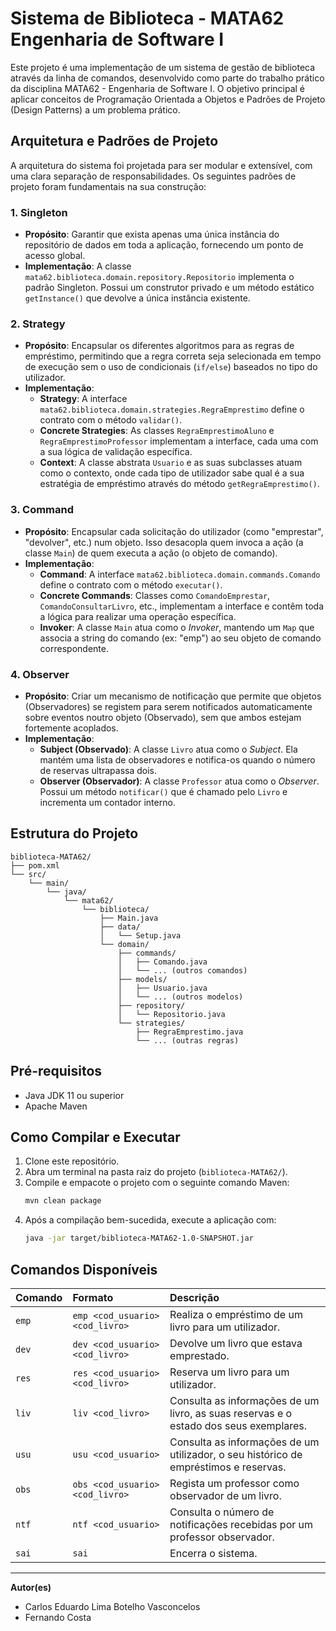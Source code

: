 # Sistema de Biblioteca - MATA62 Engenharia de Software I

Este projeto é uma implementação de um sistema de gestão de biblioteca através da linha de comandos, desenvolvido como parte do trabalho prático da disciplina MATA62 - Engenharia de Software I. O objetivo principal é aplicar conceitos de Programação Orientada a Objetos e Padrões de Projeto (Design Patterns) a um problema prático.

## Arquitetura e Padrões de Projeto

A arquitetura do sistema foi projetada para ser modular e extensível, com uma clara separação de responsabilidades. Os seguintes padrões de projeto foram fundamentais na sua construção:

### 1. Singleton

* **Propósito**: Garantir que exista apenas uma única instância do repositório de dados em toda a aplicação, fornecendo um ponto de acesso global.
* **Implementação**: A classe `mata62.biblioteca.domain.repository.Repositorio` implementa o padrão Singleton. Possui um construtor privado e um método estático `getInstance()` que devolve a única instância existente.

### 2. Strategy

* **Propósito**: Encapsular os diferentes algoritmos para as regras de empréstimo, permitindo que a regra correta seja selecionada em tempo de execução sem o uso de condicionais (`if/else`) baseados no tipo do utilizador.
* **Implementação**:
    * **Strategy**: A interface `mata62.biblioteca.domain.strategies.RegraEmprestimo` define o contrato com o método `validar()`.
    * **Concrete Strategies**: As classes `RegraEmprestimoAluno` e `RegraEmprestimoProfessor` implementam a interface, cada uma com a sua lógica de validação específica.
    * **Context**: A classe abstrata `Usuario` e as suas subclasses atuam como o contexto, onde cada tipo de utilizador sabe qual é a sua estratégia de empréstimo através do método `getRegraEmprestimo()`.

### 3. Command

* **Propósito**: Encapsular cada solicitação do utilizador (como "emprestar", "devolver", etc.) num objeto. Isso desacopla quem invoca a ação (a classe `Main`) de quem executa a ação (o objeto de comando).
* **Implementação**:
    * **Command**: A interface `mata62.biblioteca.domain.commands.Comando` define o contrato com o método `executar()`.
    * **Concrete Commands**: Classes como `ComandoEmprestar`, `ComandoConsultarLivro`, etc., implementam a interface e contêm toda a lógica para realizar uma operação específica.
    * **Invoker**: A classe `Main` atua como o *Invoker*, mantendo um `Map` que associa a string do comando (ex: "emp") ao seu objeto de comando correspondente.

### 4. Observer

* **Propósito**: Criar um mecanismo de notificação que permite que objetos (Observadores) se registem para serem notificados automaticamente sobre eventos noutro objeto (Observado), sem que ambos estejam fortemente acoplados.
* **Implementação**:
    * **Subject (Observado)**: A classe `Livro` atua como o *Subject*. Ela mantém uma lista de observadores e notifica-os quando o número de reservas ultrapassa dois.
    * **Observer (Observador)**: A classe `Professor` atua como o *Observer*. Possui um método `notificar()` que é chamado pelo `Livro` e incrementa um contador interno.

## Estrutura do Projeto

```
biblioteca-MATA62/
├── pom.xml
└── src/
    └── main/
        └── java/
            └── mata62/
                └── biblioteca/
                    ├── Main.java
                    ├── data/
                    │   └── Setup.java
                    └── domain/
                        ├── commands/
                        │   ├── Comando.java
                        │   └── ... (outros comandos)
                        ├── models/
                        │   ├── Usuario.java
                        │   └── ... (outros modelos)
                        ├── repository/
                        │   └── Repositorio.java
                        └── strategies/
                            ├── RegraEmprestimo.java
                            └── ... (outras regras)
```

## Pré-requisitos

* Java JDK 11 ou superior
* Apache Maven

## Como Compilar e Executar

1.  Clone este repositório.
2.  Abra um terminal na pasta raiz do projeto (`biblioteca-MATA62/`).
3.  Compile e empacote o projeto com o seguinte comando Maven:
    ```sh
    mvn clean package
    ```
4.  Após a compilação bem-sucedida, execute a aplicação com:
    ```sh
    java -jar target/biblioteca-MATA62-1.0-SNAPSHOT.jar
    ```

## Comandos Disponíveis

| Comando | Formato                               | Descrição                                                                                 |
| :------ | :------------------------------------ | :---------------------------------------------------------------------------------------- |
| `emp`   | `emp <cod_usuario> <cod_livro>`       | Realiza o empréstimo de um livro para um utilizador.                                     |
| `dev`   | `dev <cod_usuario> <cod_livro>`       | Devolve um livro que estava emprestado.                                            |
| `res`   | `res <cod_usuario> <cod_livro>`       | Reserva um livro para um utilizador.                                                    |
| `liv`   | `liv <cod_livro>`                     | Consulta as informações de um livro, as suas reservas e o estado dos seus exemplares.   |
| `usu`   | `usu <cod_usuario>`                   | Consulta as informações de um utilizador, o seu histórico de empréstimos e reservas.       |
| `obs`   | `obs <cod_usuario> <cod_livro>`       | Regista um professor como observador de um livro.                                 |
| `ntf`   | `ntf <cod_usuario>`                   | Consulta o número de notificações recebidas por um professor observador.         |
| `sai`   | `sai`                                 | Encerra o sistema.                                                               |

---

**Autor(es)**

* Carlos Eduardo Lima Botelho Vasconcelos
* Fernando Costa
